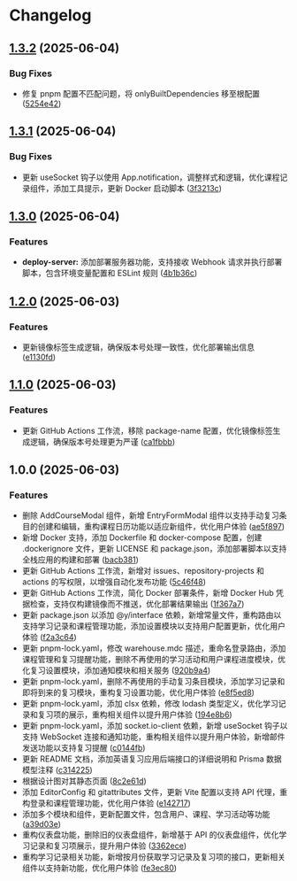 # Changelog

## [1.3.2](https://github.com/English-Assistant/Study-Reminder/compare/v1.3.1...v1.3.2) (2025-06-04)


### Bug Fixes

* 修复 pnpm 配置不匹配问题，将 onlyBuiltDependencies 移至根配置 ([5254e42](https://github.com/English-Assistant/Study-Reminder/commit/5254e423f8406113a067a781a942e3ca03832ee0))

## [1.3.1](https://github.com/English-Assistant/review/compare/v1.3.0...v1.3.1) (2025-06-04)


### Bug Fixes

* 更新 useSocket 钩子以使用 App.notification，调整样式和逻辑，优化课程记录组件，添加工具提示，更新 Docker 启动脚本 ([3f3213c](https://github.com/English-Assistant/review/commit/3f3213cbf27dc12488b3985e4071232ec4bc148d))

## [1.3.0](https://github.com/English-Assistant/review/compare/v1.2.0...v1.3.0) (2025-06-04)


### Features

* **deploy-server:** 添加部署服务器功能，支持接收 Webhook 请求并执行部署脚本，包含环境变量配置和 ESLint 规则 ([4b1b36c](https://github.com/English-Assistant/review/commit/4b1b36cedb5b30100ed90de8211072e87497c541))

## [1.2.0](https://github.com/English-Assistant/review/compare/v1.1.0...v1.2.0) (2025-06-03)


### Features

* 更新镜像标签生成逻辑，确保版本号处理一致性，优化部署输出信息 ([e1130fd](https://github.com/English-Assistant/review/commit/e1130fd848c26477f8d4633b271ade2f338aa5da))

## [1.1.0](https://github.com/English-Assistant/review/compare/v1.0.0...v1.1.0) (2025-06-03)


### Features

* 更新 GitHub Actions 工作流，移除 package-name 配置，优化镜像标签生成逻辑，确保版本号处理更为严谨 ([ca1fbbb](https://github.com/English-Assistant/review/commit/ca1fbbbce7247760db1a04cf0b8e92933c4311ff))

## 1.0.0 (2025-06-03)


### Features

* 删除 AddCourseModal 组件，新增 EntryFormModal 组件以支持手动复习条目的创建和编辑，重构课程日历功能以适应新组件，优化用户体验 ([ae5f897](https://github.com/English-Assistant/review/commit/ae5f89794d76404255cb003320c0a891255707bd))
* 新增 Docker 支持，添加 Dockerfile 和 docker-compose 配置，创建 .dockerignore 文件，更新 LICENSE 和 package.json，添加部署脚本以支持全栈应用的构建和部署 ([bacb381](https://github.com/English-Assistant/review/commit/bacb381636bb180112e8574f8c6240cf8193b7a9))
* 更新 GitHub Actions 工作流，新增对 issues、repository-projects 和 actions 的写权限，以增强自动化发布功能 ([5c46f48](https://github.com/English-Assistant/review/commit/5c46f48e6536a90476ddd4f20fc7cf97812e7d97))
* 更新 GitHub Actions 工作流，简化 Docker 部署条件，新增 Docker Hub 凭据检查，支持仅构建镜像而不推送，优化部署结果输出 ([1f367a7](https://github.com/English-Assistant/review/commit/1f367a785de8e21f09f0ccf1b11a3cf01f5fc0d3))
* 更新 package.json 以添加 @y/interface 依赖，新增常量文件，重构路由以支持学习记录和课程管理功能，添加设置模块以支持用户配置更新，优化用户体验 ([f2a3c64](https://github.com/English-Assistant/review/commit/f2a3c643915fd42f833c520ab41fd538f17b2dfd))
* 更新 pnpm-lock.yaml，修改 warehouse.mdc 描述，重命名登录路由，添加课程管理和复习提醒功能，删除不再使用的学习活动和用户课程进度模块，优化复习设置模块，添加通知模块和相关服务 ([920b9a4](https://github.com/English-Assistant/review/commit/920b9a430b7c45b49040505ffc621415c1a2cf5b))
* 更新 pnpm-lock.yaml，删除不再使用的手动复习条目模块，添加学习记录和即将到来的复习模块，重构复习设置功能，优化用户体验 ([e8f5ed8](https://github.com/English-Assistant/review/commit/e8f5ed86b040621eb9f79ed96c96d8bb1143b0ba))
* 更新 pnpm-lock.yaml，添加 clsx 依赖，修改 lodash 类型定义，优化学习记录和复习项的展示，重构相关组件以提升用户体验 ([194e8b6](https://github.com/English-Assistant/review/commit/194e8b64302c94dfb1c8858d141da6df3f00cf51))
* 更新 pnpm-lock.yaml，添加 socket.io-client 依赖，新增 useSocket 钩子以支持 WebSocket 连接和通知功能，重构相关组件以提升用户体验，新增邮件发送功能以支持复习提醒 ([c0144fb](https://github.com/English-Assistant/review/commit/c0144fb7cff9acd82ce1ec7d02ad94f1c2dc9a23))
* 更新 README 文档，添加英语复习应用后端接口的详细说明和 Prisma 数据模型注释 ([c314225](https://github.com/English-Assistant/review/commit/c314225f33b0c2bf75e8136537e6e1d435af4f0c))
* 根据设计图对其静态页面 ([8c2e61d](https://github.com/English-Assistant/review/commit/8c2e61d04f7560aa205742c2206dfcf2be0105a2))
* 添加 EditorConfig 和 gitattributes 文件，更新 Vite 配置以支持 API 代理，重构登录和课程管理功能，优化用户体验 ([e142717](https://github.com/English-Assistant/review/commit/e14271725e399a739935f96fd58fff467a209d1f))
* 添加多个模块和组件，更新配置文件，包含用户、课程、学习活动等功能 ([a39d03e](https://github.com/English-Assistant/review/commit/a39d03ef8d62b773d772f77f5459c859431be00e))
* 重构仪表盘功能，删除旧的仪表盘组件，新增基于 API 的仪表盘组件，优化学习记录和复习项展示，提升用户体验 ([3362ece](https://github.com/English-Assistant/review/commit/3362ece6d69bbfe4ed39d8f2fedcbb27cf3aca99))
* 重构学习记录相关功能，新增按月份获取学习记录及复习项的接口，更新相关组件以支持新功能，优化用户体验 ([fe3ec80](https://github.com/English-Assistant/review/commit/fe3ec80062aabc26fbd4cf74b58782eeccd47243))
